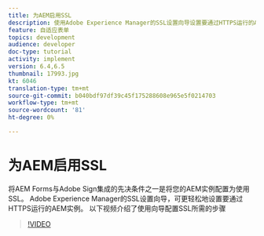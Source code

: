```yaml
---
title: 为AEM启用SSL
description: 使用Adobe Experience Manager的SSL设置向导设置要通过HTTPS运行的AEM实例。
feature: 自适应表单
topics: development
audience: developer
doc-type: tutorial
activity: implement
version: 6.4,6.5
thumbnail: 17993.jpg
kt: 6046
translation-type: tm+mt
source-git-commit: b040bdf97df39c45f175288608e965e5f0214703
workflow-type: tm+mt
source-wordcount: '81'
ht-degree: 0%

---
```



# 为AEM启用SSL

将AEM Forms与Adobe Sign集成的先决条件之一是将您的AEM实例配置为使用SSL。 Adobe Experience Manager的SSL设置向导，可更轻松地设置要通过HTTPS运行的AEM实例。
以下视频介绍了使用向导配置SSL所需的步骤

>[!VIDEO](https://video.tv.adobe.com/v/17993/?quality=9&learn=on)
